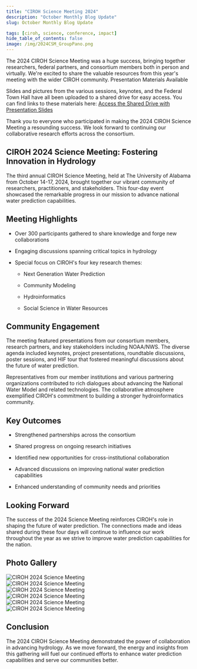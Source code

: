 ```yaml
---
title: "CIROH Science Meeting 2024"
description: "October Monthly Blog Update"
slug: October Monthly Blog Update

tags: [ciroh, science, conference, impact]
hide_table_of_contents: false
image: /img/2024CSM_GroupPano.png
---
```


The 2024 CIROH Science Meeting was a huge success, bringing together researchers, federal partners, and consortium members both in person and virtually. We're excited to share the valuable resources from this year's meeting with the wider CIROH community.
Presentation Materials Available

Slides and pictures from the various sessions, keynotes, and the Federal Town Hall have all been uploaded to a shared drive for easy access. You can find links to these materials here: [Access the Shared Drive with Presentation Slides](https://drive.google.com/drive/folders/1NsJEWHQBD92ndc3FD_bFEKgqTUqTxVM3)



Thank you to everyone who participated in making the 2024 CIROH Science Meeting a resounding success. We look forward to continuing our collaborative research efforts across the consortium.



## CIROH 2024 Science Meeting: Fostering Innovation in Hydrology

 

The third annual CIROH Science Meeting, held at The University of Alabama from October 14-17, 2024, brought together our vibrant community of researchers, practitioners, and stakeholders. This four-day event showcased the remarkable progress in our mission to advance national water prediction capabilities.

 

## Meeting Highlights

- Over 300 participants gathered to share knowledge and forge new collaborations

- Engaging discussions spanning critical topics in hydrology

- Special focus on CIROH's four key research themes:

  - Next Generation Water Prediction

  - Community Modeling

  - Hydroinformatics

  - Social Science in Water Resources

 

## Community Engagement

The meeting featured presentations from our consortium members, research partners, and key stakeholders including NOAA/NWS. The diverse agenda included keynotes, project presentations, roundtable discussions, poster sessions, and HIF tour that fostered meaningful discussions about the future of water prediction.

 

Representatives from our member institutions and various partnering organizations contributed to rich dialogues about advancing the National Water Model and related technologies. The collaborative atmosphere exemplified CIROH's commitment to building a stronger hydroinformatics community.

 

## Key Outcomes

- Strengthened partnerships across the consortium

- Shared progress on ongoing research initiatives

- Identified new opportunities for cross-institutional collaboration

- Advanced discussions on improving national water prediction capabilities

- Enhanced understanding of community needs and priorities

 

## Looking Forward

The success of the 2024 Science Meeting reinforces CIROH's role in shaping the future of water prediction. The connections made and ideas shared during these four days will continue to influence our work throughout the year as we strive to improve water prediction capabilities for the nation.

 

## Photo Gallery
<div className="hero-image" style={{ textAlign: 'center' }}>
    <img src="/img/2024CSM_GroupPano.png" alt="CIROH 2024 Science Meeting" style={{ width: '100%', marginBottom: '2rem' }} />
</div>
<div className="hero-image" style={{ textAlign: 'center' }}>
    <img src="/img/2024CSM_WomenOfCIROH.png" alt="CIROH 2024 Science Meeting" style={{ width: '100%', marginBottom: '2rem' }} />
</div>
<div className="hero-image" style={{ textAlign: 'center' }}>
    <img src="/img/science-meeting2024-2.jpeg" alt="CIROH 2024 Science Meeting" style={{ width: '100%', marginBottom: '2rem' }} />
</div>
<div className="hero-image" style={{ textAlign: 'center' }}>
    <img src="/img/science-meeting2024-3.jpeg" alt="CIROH 2024 Science Meeting" style={{ width: '100%', marginBottom: '2rem' }} />
</div>
<div className="hero-image" style={{ textAlign: 'center' }}>
    <img src="/img/science-meeting2024-1.jpeg" alt="CIROH 2024 Science Meeting" style={{ width: '100%', marginBottom: '2rem' }} />
</div>
<div className="hero-image" style={{ textAlign: 'center' }}>
    <img src="/img/science-meeting2024-4.jpeg" alt="CIROH 2024 Science Meeting" style={{ width: '100%'}} />
</div>



 

## Conclusion

The 2024 CIROH Science Meeting demonstrated the power of collaboration in advancing hydrology. As we move forward, the energy and insights from this gathering will fuel our continued efforts to enhance water prediction capabilities and serve our communities better.

